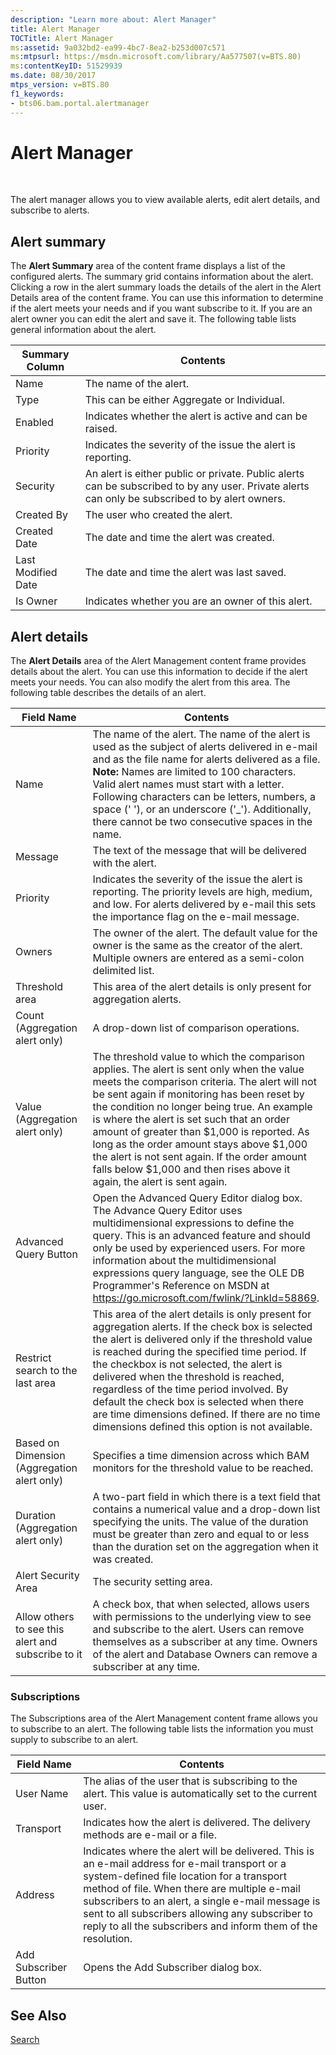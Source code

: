 ```yaml
---
description: "Learn more about: Alert Manager"
title: Alert Manager
TOCTitle: Alert Manager
ms:assetid: 9a032bd2-ea99-4bc7-8ea2-b253d007c571
ms:mtpsurl: https://msdn.microsoft.com/library/Aa577507(v=BTS.80)
ms:contentKeyID: 51529939
ms.date: 08/30/2017
mtps_version: v=BTS.80
f1_keywords:
- bts06.bam.portal.alertmanager
---
```


# Alert Manager

 

The alert manager allows you to view available alerts, edit alert details, and subscribe to alerts.

## Alert summary

The **Alert Summary** area of the content frame displays a list of the configured alerts. The summary grid contains information about the alert. Clicking a row in the alert summary loads the details of the alert in the Alert Details area of the content frame. You can use this information to determine if the alert meets your needs and if you want subscribe to it. If you are an alert owner you can edit the alert and save it. The following table lists general information about the alert.

<table>
<thead>
<tr class="header">
<th>Summary Column</th>
<th>Contents</th>
</tr>
</thead>
<tbody>
<tr class="odd">
<td>Name</td>
<td>The name of the alert.</td>
</tr>
<tr class="even">
<td>Type</td>
<td>This can be either Aggregate or Individual.</td>
</tr>
<tr class="odd">
<td>Enabled</td>
<td>Indicates whether the alert is active and can be raised.</td>
</tr>
<tr class="even">
<td>Priority</td>
<td>Indicates the severity of the issue the alert is reporting.</td>
</tr>
<tr class="odd">
<td>Security</td>
<td>An alert is either public or private. Public alerts can be subscribed to by any user. Private alerts can only be subscribed to by alert owners.</td>
</tr>
<tr class="even">
<td>Created By</td>
<td>The user who created the alert.</td>
</tr>
<tr class="odd">
<td>Created Date</td>
<td>The date and time the alert was created.</td>
</tr>
<tr class="even">
<td>Last Modified Date</td>
<td>The date and time the alert was last saved.</td>
</tr>
<tr class="odd">
<td>Is Owner</td>
<td>Indicates whether you are an owner of this alert.</td>
</tr>
</tbody>
</table>


## Alert details

The **Alert Details** area of the Alert Management content frame provides details about the alert. You can use this information to decide if the alert meets your needs. You can also modify the alert from this area. The following table describes the details of an alert.

<table>
<thead>
<tr class="header">
<th>Field Name</th>
<th>Contents</th>
</tr>
</thead>
<tbody>
<tr class="odd">
<td>Name</td>
<td>The name of the alert. The name of the alert is used as the subject of alerts delivered in e-mail and as the file name for alerts delivered as a file. <strong>Note:</strong> Names are limited to 100 characters. Valid alert names must start with a letter. Following characters can be letters, numbers, a space (' '), or an underscore ('_'). Additionally, there cannot be two consecutive spaces in the name.</td>
</tr>
<tr class="even">
<td>Message</td>
<td>The text of the message that will be delivered with the alert.</td>
</tr>
<tr class="odd">
<td>Priority</td>
<td>Indicates the severity of the issue the alert is reporting. The priority levels are high, medium, and low. For alerts delivered by e-mail this sets the importance flag on the e-mail message.</td>
</tr>
<tr class="even">
<td>Owners</td>
<td>The owner of the alert. The default value for the owner is the same as the creator of the alert. Multiple owners are entered as a semi-colon delimited list.</td>
</tr>
<tr class="odd">
<td>Threshold area</td>
<td>This area of the alert details is only present for aggregation alerts.</td>
</tr>
<tr class="even">
<td>Count<br />
(Aggregation alert only)</td>
<td>A drop-down list of comparison operations.</td>
</tr>
<tr class="odd">
<td>Value<br />
(Aggregation alert only)</td>
<td>The threshold value to which the comparison applies. The alert is sent only when the value meets the comparison criteria. The alert will not be sent again if monitoring has been reset by the condition no longer being true. An example is where the alert is set such that an order amount of greater than $1,000 is reported. As long as the order amount stays above $1,000 the alert is not sent again. If the order amount falls below $1,000 and then rises above it again, the alert is sent again.</td>
</tr>
<tr class="even">
<td>Advanced Query Button</td>
<td>Open the Advanced Query Editor dialog box. The Advance Query Editor uses multidimensional expressions to define the query. This is an advanced feature and should only be used by experienced users. For more information about the multidimensional expressions query language, see the OLE DB Programmer's Reference on MSDN at <a href="https://go.microsoft.com/fwlink/?linkid=58869">https://go.microsoft.com/fwlink/?LinkId=58869</a>.</td>
</tr>
<tr class="odd">
<td>Restrict search to the last area</td>
<td>This area of the alert details is only present for aggregation alerts. If the check box is selected the alert is delivered only if the threshold value is reached during the specified time period. If the checkbox is not selected, the alert is delivered when the threshold is reached, regardless of the time period involved. By default the check box is selected when there are time dimensions defined. If there are no time dimensions defined this option is not available.</td>
</tr>
<tr class="even">
<td>Based on Dimension<br />
(Aggregation alert only)</td>
<td>Specifies a time dimension across which BAM monitors for the threshold value to be reached.</td>
</tr>
<tr class="odd">
<td>Duration<br />
(Aggregation alert only)</td>
<td>A two-part field in which there is a text field that contains a numerical value and a drop-down list specifying the units. The value of the duration must be greater than zero and equal to or less than the duration set on the aggregation when it was created.</td>
</tr>
<tr class="even">
<td>Alert Security Area</td>
<td>The security setting area.</td>
</tr>
<tr class="odd">
<td>Allow others to see this alert and subscribe to it</td>
<td>A check box, that when selected, allows users with permissions to the underlying view to see and subscribe to the alert. Users can remove themselves as a subscriber at any time. Owners of the alert and Database Owners can remove a subscriber at any time.</td>
</tr>
</tbody>
</table>


### Subscriptions

The Subscriptions area of the Alert Management content frame allows you to subscribe to an alert. The following table lists the information you must supply to subscribe to an alert.

<table>
<thead>
<tr class="header">
<th>Field Name</th>
<th>Contents</th>
</tr>
</thead>
<tbody>
<tr class="odd">
<td>User Name</td>
<td>The alias of the user that is subscribing to the alert. This value is automatically set to the current user.</td>
</tr>
<tr class="even">
<td>Transport</td>
<td>Indicates how the alert is delivered. The delivery methods are e-mail or a file.</td>
</tr>
<tr class="odd">
<td>Address</td>
<td>Indicates where the alert will be delivered. This is an e-mail address for e-mail transport or a system-defined file location for a transport method of file. When there are multiple e-mail subscribers to an alert, a single e-mail message is sent to all subscribers allowing any subscriber to reply to all the subscribers and inform them of the resolution.</td>
</tr>
<tr class="even">
<td>Add Subscriber Button</td>
<td>Opens the Add Subscriber dialog box.</td>
</tr>
</tbody>
</table>


## See Also

[Search](search.md)
